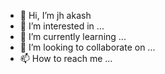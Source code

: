 - 👋 Hi, I’m jh akash
- 👀 I’m interested in ...
- 🌱 I’m currently learning ...
- 💞️ I’m looking to collaborate on ...
- 📫 How to reach me ...

<!---
akashdipa/akashdipa is a ✨ special ✨ repository because its `README.md` (this file) appears on your GitHub profile.
You can click the Preview link to take a look at your changes.
--->
